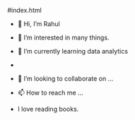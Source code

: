 #index.html

- 👋 Hi, I’m Rahul
- 👀 I’m interested in many things.
- 🌱 I’m currently learning data analytics
- 
- 💞️ I’m looking to collaborate on ...
- 📫 How to reach me ...

- I love reading books.
<!---
rk22361/rk22361 is a ✨ special ✨ repository because its `README.md` (this file) appears on your GitHub profile.
You can click the Preview link to take a look at your changes.
--->

